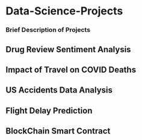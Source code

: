 # Data-Science-Projects
### Brief Description of Projects

## Drug Review Sentiment Analysis

## Impact of Travel on COVID Deaths

## US Accidents Data Analysis

## Flight Delay Prediction

## BlockChain Smart Contract
